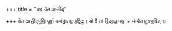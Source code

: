 +++
title = "०७ येत आसीद्"

+++
येत आसी॒द्भूमिः॒ पूर्वा॒ याम॑द्धा॒तय॒ इद्वि॒दुः। यो वै तां॑ वि॒द्यान्ना॒मथा॒ स म॑न्येत पुराण॒वित् ॥